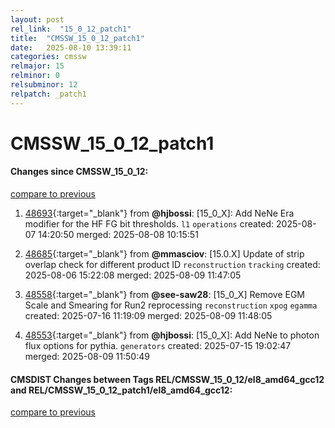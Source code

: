 ```yaml
---
layout: post
rel_link:  "15_0_12_patch1"
title:  "CMSSW_15_0_12_patch1"
date:   2025-08-10 13:39:11
categories: cmssw
relmajor: 15
relminor: 0
relsubminor: 12
relpatch: _patch1
---
```


# CMSSW_15_0_12_patch1
#### Changes since CMSSW_15_0_12:
[compare to previous](https://github.com/cms-sw/cmssw/compare/CMSSW_15_0_12...CMSSW_15_0_12_patch1)



1. [48693](http://github.com/cms-sw/cmssw/pull/48693){:target="_blank"}  from **@hjbossi**: [15_0_X]: Add NeNe Era modifier for the HF FG bit thresholds. `l1` `operations` created: 2025-08-07 14:20:50 merged: 2025-08-08 10:15:51

2. [48685](http://github.com/cms-sw/cmssw/pull/48685){:target="_blank"}  from **@mmasciov**: [15.0.X] Update of strip overlap check for different product ID `reconstruction` `tracking` created: 2025-08-06 15:22:08 merged: 2025-08-09 11:47:05

3. [48558](http://github.com/cms-sw/cmssw/pull/48558){:target="_blank"}  from **@see-saw28**: [15_0_X] Remove EGM Scale and Smearing for Run2 reprocessing `reconstruction` `xpog` `egamma` created: 2025-07-16 11:19:09 merged: 2025-08-09 11:48:05

4. [48553](http://github.com/cms-sw/cmssw/pull/48553){:target="_blank"}  from **@hjbossi**: [15_0_X]: Add NeNe to photon flux options for pythia. `generators` created: 2025-07-15 19:02:47 merged: 2025-08-09 11:50:49

#### CMSDIST Changes between Tags REL/CMSSW_15_0_12/el8_amd64_gcc12 and REL/CMSSW_15_0_12_patch1/el8_amd64_gcc12:
[compare to previous](https://github.com/cms-sw/cmsdist/compare/REL/CMSSW_15_0_12/el8_amd64_gcc12...REL/CMSSW_15_0_12_patch1/el8_amd64_gcc12)


